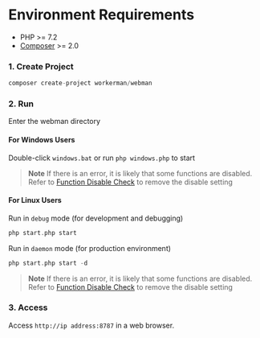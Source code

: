 # Environment Requirements

* PHP >= 7.2
* [Composer](https://getcomposer.org/) >= 2.0


### 1. Create Project

```php
composer create-project workerman/webman
```

### 2. Run

Enter the webman directory

#### For Windows Users
Double-click `windows.bat` or run `php windows.php` to start

> **Note**
> If there is an error, it is likely that some functions are disabled. Refer to [Function Disable Check](others/disable-function-check.md) to remove the disable setting

#### For Linux Users
Run in `debug` mode (for development and debugging)

```php
php start.php start
```

Run in `daemon` mode (for production environment)

```php
php start.php start -d
```

> **Note**
> If there is an error, it is likely that some functions are disabled. Refer to [Function Disable Check](others/disable-function-check.md) to remove the disable setting

### 3. Access

Access `http://ip address:8787` in a web browser.
